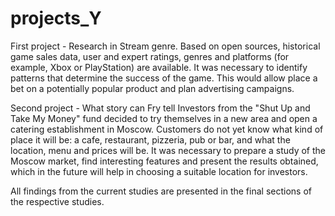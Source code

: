 # projects_Y

First project - Research in Stream genre.
Based on open sources, historical game sales data, user and expert ratings, genres and platforms (for example, Xbox or PlayStation) are available. 
It was necessary to identify patterns that determine the success of the game. This would allow place a bet on a potentially popular product and plan advertising campaigns.

Second project - What story can Fry tell
Investors from the "Shut Up and Take My Money" fund decided to try themselves in a new area and open a catering establishment in Moscow. Customers do not yet know what kind of place it will be: a cafe, restaurant, pizzeria, pub or bar, and what the location, menu and prices will be.
It was necessary to prepare a study of the Moscow market, find interesting features and present the results obtained, which in the future will help in choosing a suitable location for investors.

All findings from the current studies are presented in the final sections of the respective studies.
